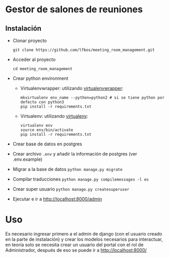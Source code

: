 # Gestor de salones de reuniones

## Instalación

* Clonar proyecto

    `git clone https://github.com/lfbos/meeting_room_management.git`

* Acceder al proyecto

    `cd meeting_room_management`

* Crear python environment

    * Virtualenvwrapper: utilizando [virtualenvwrapper](https://virtualenvwrapper.readthedocs.io/en/latest/):

        ```
        mkvirtualenv env_name --python=python2 # si se tiene python por defecto con python3
        pip install -r requirements.txt
        ```

    * Virtualenv: utilizando [virtualenv](https://virtualenv.pypa.io/en/stable/):

        ```
        virtualenv env
        source env/bin/activate
        pip install -r requirements.txt
        ```

* Crear base de datos en postgres

* Crear archivo `.env` y añadir la información de postgres (ver .env.example)

* Migrar a la base de datos `python manage.py migrate`

* Compilar traducciones `python manage.py compilemessages -l es`

* Crear super usuario `python manage.py createsuperuser`

* Ejecutar e ir a [http://localhost:8000/admin](http://localhost:8000/admin)

# Uso

Es necesario ingresar primero a el admin de django (con el usuario creado en la parte de instalación) y crear los modelos necesarios para interactuar, en teoría solo se necesita crear un usuario del portal con el rol de Administrador, después de eso se puede ir a [http://localhost:8000/](http://localhost:8000/)
